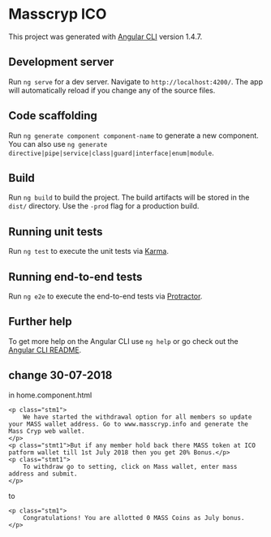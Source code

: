 # Masscryp ICO

This project was generated with [Angular CLI](https://github.com/angular/angular-cli) version 1.4.7.

## Development server

Run `ng serve` for a dev server. Navigate to `http://localhost:4200/`. The app will automatically reload if you change any of the source files.

## Code scaffolding

Run `ng generate component component-name` to generate a new component. You can also use `ng generate directive|pipe|service|class|guard|interface|enum|module`.

## Build

Run `ng build` to build the project. The build artifacts will be stored in the `dist/` directory. Use the `-prod` flag for a production build.

## Running unit tests

Run `ng test` to execute the unit tests via [Karma](https://karma-runner.github.io).

## Running end-to-end tests

Run `ng e2e` to execute the end-to-end tests via [Protractor](http://www.protractortest.org/).

## Further help

To get more help on the Angular CLI use `ng help` or go check out the [Angular CLI README](https://github.com/angular/angular-cli/blob/master/README.md).


## change 30-07-2018
in home.component.html
```
<p class="stm1">
    We have started the withdrawal option for all members so update your MASS wallet address. Go to www.masscryp.info and generate the Mass Cryp web wallet.
</p>
<p class="stmt1">But if any member hold back there MASS token at ICO patform wallet till 1st July 2018 then you get 20% Bonus.</p>
<p class="stmt1">
    To withdraw go to setting, click on Mass wallet, enter mass address and submit.
</p>
```

to

```
<p class="stm1">
	Congratulations! You are allotted 0 MASS Coins as July bonus.
</p>
```
